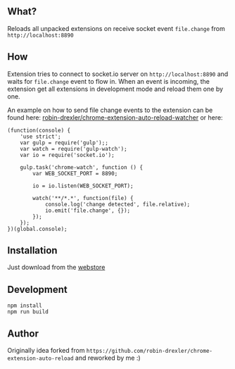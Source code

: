 ## What?
Reloads all unpacked extensions on receive socket event `file.change` from `http://localhost:8890`

## How
Extension tries to connect to socket.io server on `http://localhost:8890` and waits for `file.change` event to flow in.
When an event is incoming, the extension get all extensions in development mode and reload them one by one.

An example on how to send file change events to the extension can be found here:
[robin-drexler/chrome-extension-auto-reload-watcher](https://github.com/robin-drexler/chrome-extension-auto-reload-watcher) or here:
     
    (function(console) {
        'use strict'; 
        var gulp = require('gulp');;
        var watch = require('gulp-watch');
        var io = require('socket.io');
 
        gulp.task('chrome-watch', function () {
            var WEB_SOCKET_PORT = 8890;
 
            io = io.listen(WEB_SOCKET_PORT);
 
            watch('**/*.*', function(file) {
                console.log('change detected', file.relative);
                io.emit('file.change', {});
            });
        });
    })(global.console);
    

## Installation

Just download from the [webstore](https://chrome.google.com/webstore/detail/chrome-unpacked-extension/jfjjbihghhhohnahailbplkciefnaffg)


## Development

```
npm install
npm run build
```


## Author

Originally idea forked from `https://github.com/robin-drexler/chrome-extension-auto-reload` and reworked by me :)

